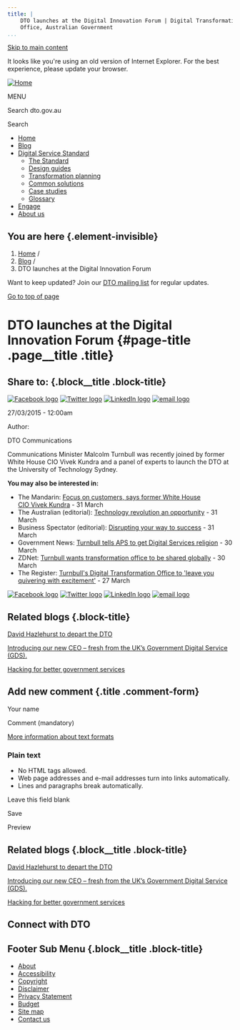 ```yaml
---
title: |
    DTO launches at the Digital Innovation Forum | Digital Transformation
    Office, Australian Government
...
```


[Skip to main content](#main-content)

It looks like you're using an old version of Internet Explorer. For the
best experience, please update your browser.

[![Home](https://www.dto.gov.au/sites/g/files/net261/f/dto_crest_inline_0.png)](/ "Home")[](#open-menu)

MENU

Search dto.gov.au

Search

-   [Home](/)
-   [Blog](/blog)
-   [Digital Service Standard](/standard)
    -   [The Standard](/standard)
    -   [Design guides](/design-guides)
    -   [Transformation planning](/standard/digital-transformation-plan)
    -   [Common solutions](/standard/common-government-solutions)
    -   [Case studies](/standard/case-studies)
    -   [Glossary](/standard/glossary)
-   [Engage](/engage)
-   [About us](/about)

You are here {.element-invisible}
------------

1.  [Home](/) /
2.  [Blog](/blog) /
3.  DTO launches at the Digital Innovation Forum

Want to keep updated? Join our [DTO mailing
list](http://eepurl.com/bcEu2D) for regular updates.

[Go to top of page](#skip-link)

DTO launches at the Digital Innovation Forum {#page-title .page__title .title}
============================================

Share to: {.block__title .block-title}
---------

[![Facebook
logo](https://www.dto.gov.au/profiles/govcms/modules/features/govcms_share_links/images/facebook.png)](http://www.facebook.com/sharer.php?u=https%3A//www.dto.gov.au/blog/dto-launches-digital-innovation-forum&t=DTO%20launches%20at%20the%20Digital%20Innovation%20Forum "Share on Facebook")
[![Twitter
logo](https://www.dto.gov.au/profiles/govcms/modules/features/govcms_share_links/images/twitter.png)](http://twitter.com/share?url=https%3A//www.dto.gov.au/blog/dto-launches-digital-innovation-forum&text=DTO%20launches%20at%20the%20Digital%20Innovation%20Forum "Share this on Twitter")
[![LinkedIn
logo](https://www.dto.gov.au/profiles/govcms/modules/features/govcms_share_links/images/linkedin.png)](http://www.linkedin.com/shareArticle?mini=true&url=https%3A//www.dto.gov.au/blog/dto-launches-digital-innovation-forum&title=DTO%20launches%20at%20the%20Digital%20Innovation%20Forum&summary=Communications%20Minister%20Malcolm%20Turnbull%20was%20recently%20joined%20by%20former%20White%20House%20CIO%20Vivek%20Kundra%20and%20a%20panel%20of%20experts%20to%20launch%20the%20DTO%20at%20the%20University%20of%20Technology%20Sydney.You%20may%20also%20be%20interested%20in%3A&source=Digital%20Transformation%20Office%2C%20Australian%20Government "Publish this post to LinkedIn")
[![email
logo](https://www.dto.gov.au/profiles/govcms/modules/features/govcms_share_links/images/email.png)](mailto:?subject=DTO%20launches%20at%20the%20Digital%20Innovation%20Forum&body=https%3A//www.dto.gov.au/blog/dto-launches-digital-innovation-forum "Share via email")

27/03/2015 - 12:00am

Author: 

DTO Communications

Communications Minister Malcolm Turnbull was recently joined by former
White House CIO Vivek Kundra and a panel of experts to launch the DTO at
the University of Technology Sydney.

**You may also be interested in:**

-   The Mandarin: [Focus on customers, says former White House
    CIO Vivek Kundra](http://www.themandarin.com.au/28054-focus-customers-says-former-white-house-cio-vivek-kundra/) -
    31 March
-   The Australian (editorial): [Technology revolution an
    opportunity](http://www.theaustralian.com.au/news/technology-revolution-an-opportunity/story-e6frg6n6-1227285166785) -
    31 March
-   Business Spectator (editorial): [Disrupting your way to
    success](https://www.businessspectator.com.au/article/2015/4/1/technology/disrupting-your-way-success) -
    31 March
-   Government News: [Turnbull tells APS to get Digital Services
    religion](http://www.governmentnews.com.au/2015/03/turnbull-tells-aps-to-get-digital-services-religion/) -
    30 March
-   ZDNet: [Turnbull wants transformation office to be shared
    globally](http://www.zdnet.com/article/turnbull-wants-transformation-office-to-be-shared-globally/) -
    30 March
-   The Register: [Turnbull's Digital Transformation Office to 'leave
    you quivering with
    excitement'](http://www.theregister.co.uk/2015/03/27/turnbulls_digital_transformation_office_to_leave_you_quivering_with_excitement/) -
    27 March

[![Facebook
logo](https://www.dto.gov.au/profiles/govcms/modules/features/govcms_share_links/images/facebook.png)](http://www.facebook.com/sharer.php?u=https%3A//www.dto.gov.au/blog/dto-launches-digital-innovation-forum&t=DTO%20launches%20at%20the%20Digital%20Innovation%20Forum "Share on Facebook")
[![Twitter
logo](https://www.dto.gov.au/profiles/govcms/modules/features/govcms_share_links/images/twitter.png)](http://twitter.com/share?url=https%3A//www.dto.gov.au/blog/dto-launches-digital-innovation-forum&text=DTO%20launches%20at%20the%20Digital%20Innovation%20Forum "Share this on Twitter")
[![LinkedIn
logo](https://www.dto.gov.au/profiles/govcms/modules/features/govcms_share_links/images/linkedin.png)](http://www.linkedin.com/shareArticle?mini=true&url=https%3A//www.dto.gov.au/blog/dto-launches-digital-innovation-forum&title=DTO%20launches%20at%20the%20Digital%20Innovation%20Forum&summary=Communications%20Minister%20Malcolm%20Turnbull%20was%20recently%20joined%20by%20former%20White%20House%20CIO%20Vivek%20Kundra%20and%20a%20panel%20of%20experts%20to%20launch%20the%20DTO%20at%20the%20University%20of%20Technology%20Sydney.You%20may%20also%20be%20interested%20in%3A&source=Digital%20Transformation%20Office%2C%20Australian%20Government "Publish this post to LinkedIn")
[![email
logo](https://www.dto.gov.au/profiles/govcms/modules/features/govcms_share_links/images/email.png)](mailto:?subject=DTO%20launches%20at%20the%20Digital%20Innovation%20Forum&body=https%3A//www.dto.gov.au/blog/dto-launches-digital-innovation-forum "Share via email")

Related blogs {.block-title}
-------------

[David Hazlehurst to depart the DTO](/blog/david-hazlehurst-depart-dto)

[Introducing our new CEO – fresh from the UK’s Government Digital
Service
(GDS).](/blog/introducing-our-new-ceo-fresh-uk-s-government-digital-service-gds)

[Hacking for better government
services](/blog/hacking-better-government-services)

Add new comment {.title .comment-form}
---------------

Your name

Comment (mandatory)

[More information about text formats](/filter/tips)

### Plain text

-   No HTML tags allowed.
-   Web page addresses and e-mail addresses turn into links
    automatically.
-   Lines and paragraphs break automatically.

Leave this field blank

Save

Preview

Related blogs {.block__title .block-title}
-------------

[David Hazlehurst to depart the DTO](/blog/david-hazlehurst-depart-dto)

[Introducing our new CEO – fresh from the UK’s Government Digital
Service
(GDS).](/blog/introducing-our-new-ceo-fresh-uk-s-government-digital-service-gds)

[Hacking for better government
services](/blog/hacking-better-government-services)

Connect with DTO
----------------

[](https://twitter.com/AusDTO "DTO Twitter")

[](https://www.youtube.com/channel/UCmDkFN3UlK2wSKDQQhd-Y-A "DTO Youtube")

[](https://www.linkedin.com/company/digital-transformation-office "DTO Linkedin")

Footer Sub Menu {.block__title .block-title}
---------------

-   [About](/about "Link to about the DTO")
-   [Accessibility](/web-accessibility)
-   [Copyright](/copyright)
-   [Disclaimer](/disclaimer)
-   [Privacy Statement](/privacy-statement)
-   [Budget](/budget)
-   [Site map](/sitemap)
-   [Contact us](/engage)
